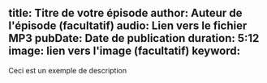 title: Titre de votre épisode
author: Auteur de l'épisode (facultatif)
audio: Lien vers le fichier MP3
pubDate: Date de publication
duration: 5:12
image: lien vers l'image (facultatif)
keyword:
------
Ceci est un exemple de description